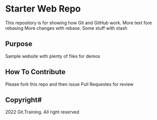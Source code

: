 
# Starter Web Repo

This repository is for showing how Git and GitHub work. More text fore rebasing
More changes with rebase. Some stuff with stash
## Purpose

Sample website with plenty of files for demos

## How To Contribute

Please fork this repo and then issue Pull Requestes for review

## Copyright#

2022 Git.Training. All right reserved